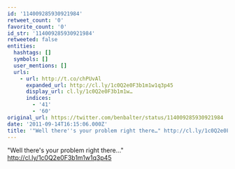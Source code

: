```yaml
---
id: '114009285930921984'
retweet_count: '0'
favorite_count: '0'
id_str: '114009285930921984'
retweeted: false
entities:
  hashtags: []
  symbols: []
  user_mentions: []
  urls:
    - url: http://t.co/chPUvAl
      expanded_url: http://cl.ly/1c0Q2e0F3b1m1w1q3p45
      display_url: cl.ly/1c0Q2e0F3b1m1w…
      indices:
        - '41'
        - '60'
original_url: https://twitter.com/benbalter/status/114009285930921984
date: '2011-09-14T16:15:06.000Z'
title: '"Well there''s your problem right there…" http://cl.ly/1c0Q2e0F3b1m1w1q3p45'
---
```


"Well there's your problem right there…" http://cl.ly/1c0Q2e0F3b1m1w1q3p45